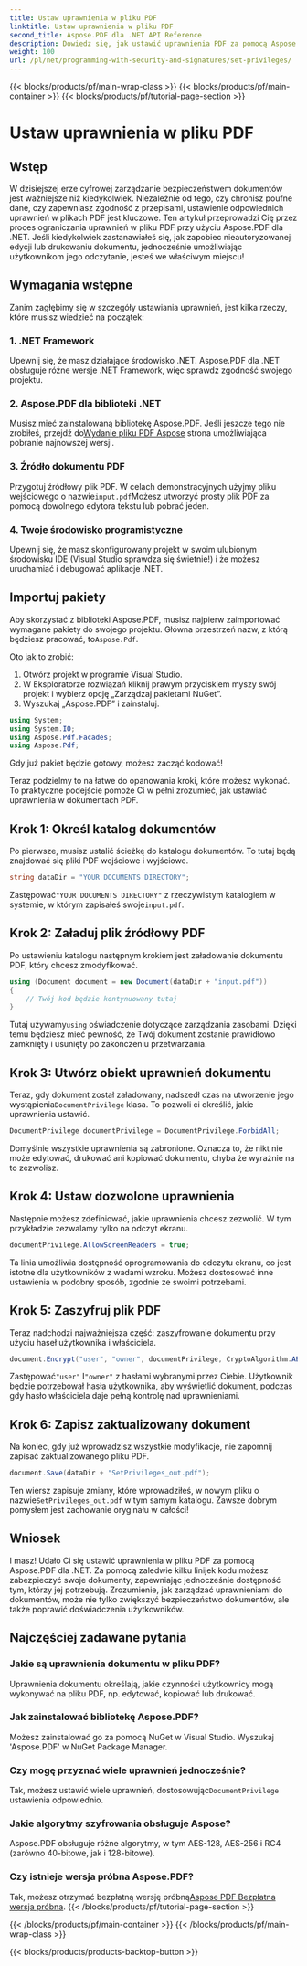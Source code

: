 ```yaml
---
title: Ustaw uprawnienia w pliku PDF
linktitle: Ustaw uprawnienia w pliku PDF
second_title: Aspose.PDF dla .NET API Reference
description: Dowiedz się, jak ustawić uprawnienia PDF za pomocą Aspose.PDF dla .NET dzięki temu przewodnikowi krok po kroku. Skutecznie zabezpiecz swoje dokumenty.
weight: 100
url: /pl/net/programming-with-security-and-signatures/set-privileges/
---
```


{{< blocks/products/pf/main-wrap-class >}}
{{< blocks/products/pf/main-container >}}
{{< blocks/products/pf/tutorial-page-section >}}

# Ustaw uprawnienia w pliku PDF

## Wstęp

W dzisiejszej erze cyfrowej zarządzanie bezpieczeństwem dokumentów jest ważniejsze niż kiedykolwiek. Niezależnie od tego, czy chronisz poufne dane, czy zapewniasz zgodność z przepisami, ustawienie odpowiednich uprawnień w plikach PDF jest kluczowe. Ten artykuł przeprowadzi Cię przez proces ograniczania uprawnień w pliku PDF przy użyciu Aspose.PDF dla .NET. Jeśli kiedykolwiek zastanawiałeś się, jak zapobiec nieautoryzowanej edycji lub drukowaniu dokumentu, jednocześnie umożliwiając użytkownikom jego odczytanie, jesteś we właściwym miejscu!

## Wymagania wstępne

Zanim zagłębimy się w szczegóły ustawiania uprawnień, jest kilka rzeczy, które musisz wiedzieć na początek:

### 1. .NET Framework

Upewnij się, że masz działające środowisko .NET. Aspose.PDF dla .NET obsługuje różne wersje .NET Framework, więc sprawdź zgodność swojego projektu.

### 2. Aspose.PDF dla biblioteki .NET

 Musisz mieć zainstalowaną bibliotekę Aspose.PDF. Jeśli jeszcze tego nie zrobiłeś, przejdź do[Wydanie pliku PDF Aspose](https://releases.aspose.com/pdf/net/) strona umożliwiająca pobranie najnowszej wersji.

### 3. Źródło dokumentu PDF

 Przygotuj źródłowy plik PDF. W celach demonstracyjnych użyjmy pliku wejściowego o nazwie`input.pdf`Możesz utworzyć prosty plik PDF za pomocą dowolnego edytora tekstu lub pobrać jeden.

### 4. Twoje środowisko programistyczne

Upewnij się, że masz skonfigurowany projekt w swoim ulubionym środowisku IDE (Visual Studio sprawdza się świetnie!) i że możesz uruchamiać i debugować aplikacje .NET.

## Importuj pakiety

 Aby skorzystać z biblioteki Aspose.PDF, musisz najpierw zaimportować wymagane pakiety do swojego projektu. Główna przestrzeń nazw, z którą będziesz pracować, to`Aspose.Pdf`.

Oto jak to zrobić:

1. Otwórz projekt w programie Visual Studio.
2. W Eksploratorze rozwiązań kliknij prawym przyciskiem myszy swój projekt i wybierz opcję „Zarządzaj pakietami NuGet”.
3. Wyszukaj „Aspose.PDF” i zainstaluj.

```csharp
using System;
using System.IO;
using Aspose.Pdf.Facades;
using Aspose.Pdf;
```

Gdy już pakiet będzie gotowy, możesz zacząć kodować!

Teraz podzielmy to na łatwe do opanowania kroki, które możesz wykonać. To praktyczne podejście pomoże Ci w pełni zrozumieć, jak ustawiać uprawnienia w dokumentach PDF.

## Krok 1: Określ katalog dokumentów

Po pierwsze, musisz ustalić ścieżkę do katalogu dokumentów. To tutaj będą znajdować się pliki PDF wejściowe i wyjściowe.

```csharp
string dataDir = "YOUR DOCUMENTS DIRECTORY";
```
 Zastępować`"YOUR DOCUMENTS DIRECTORY"` z rzeczywistym katalogiem w systemie, w którym zapisałeś swoje`input.pdf`.

## Krok 2: Załaduj plik źródłowy PDF

Po ustawieniu katalogu następnym krokiem jest załadowanie dokumentu PDF, który chcesz zmodyfikować.

```csharp
using (Document document = new Document(dataDir + "input.pdf"))
{
    // Twój kod będzie kontynuowany tutaj
}
```
 Tutaj używamy`using` oświadczenie dotyczące zarządzania zasobami. Dzięki temu będziesz mieć pewność, że Twój dokument zostanie prawidłowo zamknięty i usunięty po zakończeniu przetwarzania.

## Krok 3: Utwórz obiekt uprawnień dokumentu

Teraz, gdy dokument został załadowany, nadszedł czas na utworzenie jego wystąpienia`DocumentPrivilege` klasa. To pozwoli ci określić, jakie uprawnienia ustawić.

```csharp
DocumentPrivilege documentPrivilege = DocumentPrivilege.ForbidAll;
```
Domyślnie wszystkie uprawnienia są zabronione. Oznacza to, że nikt nie może edytować, drukować ani kopiować dokumentu, chyba że wyraźnie na to zezwolisz.

## Krok 4: Ustaw dozwolone uprawnienia

Następnie możesz zdefiniować, jakie uprawnienia chcesz zezwolić. W tym przykładzie zezwalamy tylko na odczyt ekranu.

```csharp
documentPrivilege.AllowScreenReaders = true;
```
Ta linia umożliwia dostępność oprogramowania do odczytu ekranu, co jest istotne dla użytkowników z wadami wzroku. Możesz dostosować inne ustawienia w podobny sposób, zgodnie ze swoimi potrzebami.

## Krok 5: Zaszyfruj plik PDF

Teraz nadchodzi najważniejsza część: zaszyfrowanie dokumentu przy użyciu haseł użytkownika i właściciela.

```csharp
document.Encrypt("user", "owner", documentPrivilege, CryptoAlgorithm.AESx128, false);
```
 Zastępować`"user"` I`"owner"` z hasłami wybranymi przez Ciebie. Użytkownik będzie potrzebował hasła użytkownika, aby wyświetlić dokument, podczas gdy hasło właściciela daje pełną kontrolę nad uprawnieniami. 

## Krok 6: Zapisz zaktualizowany dokument

Na koniec, gdy już wprowadzisz wszystkie modyfikacje, nie zapomnij zapisać zaktualizowanego pliku PDF.

```csharp
document.Save(dataDir + "SetPrivileges_out.pdf");
```
 Ten wiersz zapisuje zmiany, które wprowadziłeś, w nowym pliku o nazwie`SetPrivileges_out.pdf` w tym samym katalogu. Zawsze dobrym pomysłem jest zachowanie oryginału w całości!

## Wniosek

I masz! Udało Ci się ustawić uprawnienia w pliku PDF za pomocą Aspose.PDF dla .NET. Za pomocą zaledwie kilku linijek kodu możesz zabezpieczyć swoje dokumenty, zapewniając jednocześnie dostępność tym, którzy jej potrzebują. Zrozumienie, jak zarządzać uprawnieniami do dokumentów, może nie tylko zwiększyć bezpieczeństwo dokumentów, ale także poprawić doświadczenia użytkowników. 

## Najczęściej zadawane pytania

### Jakie są uprawnienia dokumentu w pliku PDF?  
Uprawnienia dokumentu określają, jakie czynności użytkownicy mogą wykonywać na pliku PDF, np. edytować, kopiować lub drukować.

### Jak zainstalować bibliotekę Aspose.PDF?  
Możesz zainstalować go za pomocą NuGet w Visual Studio. Wyszukaj 'Aspose.PDF' w NuGet Package Manager.

### Czy mogę przyznać wiele uprawnień jednocześnie?  
Tak, możesz ustawić wiele uprawnień, dostosowując`DocumentPrivilege` ustawienia odpowiednio.

### Jakie algorytmy szyfrowania obsługuje Aspose?  
Aspose.PDF obsługuje różne algorytmy, w tym AES-128, AES-256 i RC4 (zarówno 40-bitowe, jak i 128-bitowe).

### Czy istnieje wersja próbna Aspose.PDF?  
 Tak, możesz otrzymać bezpłatną wersję próbną[Aspose PDF Bezpłatna wersja próbna](https://releases.aspose.com/).
{{< /blocks/products/pf/tutorial-page-section >}}

{{< /blocks/products/pf/main-container >}}
{{< /blocks/products/pf/main-wrap-class >}}

{{< blocks/products/products-backtop-button >}}
